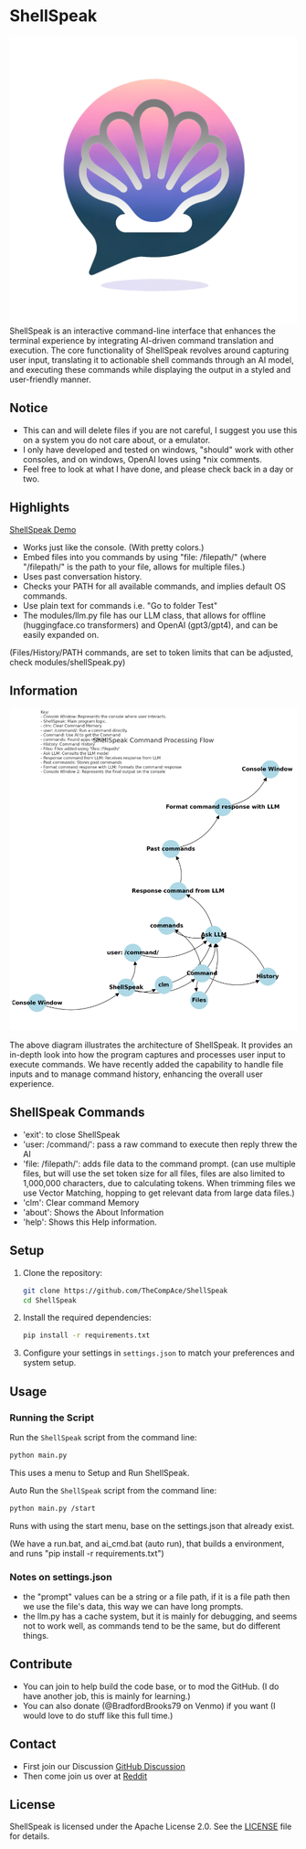 # ShellSpeak
![ShellSpeak Logo](assets/logo.png)
ShellSpeak is an interactive command-line interface that enhances the terminal experience by integrating AI-driven command translation and execution. The core functionality of ShellSpeak revolves around capturing user input, translating it to actionable shell commands through an AI model, and executing these commands while displaying the output in a styled and user-friendly manner.

## Notice
- This can and will delete files if you are not careful, I suggest you use this on a system you do not care about, or a emulator.
- I only have developed and tested on windows, "should" work with other consoles, and on windows, OpenAI loves using *nix comments.
- Feel free to look at what I have done, and please check back in a day or two.


## Highlights
[ShellSpeak Demo](https://www.youtube.com/watch?v=a5bMRiIxkiU)
- Works just like the console. (With pretty colors.)
- Embed files into you commands by using "file: /filepath/" (where "/filepath/" is the path to your file, allows for multiple files.)
- Uses past conversation history.
- Checks your PATH for all available commands, and implies default OS commands.
- Use plain text for commands i.e. "Go to folder Test"
- The modules/llm.py file has our LLM class, that allows for offline (huggingface.co transformers) and OpenAI (gpt3/gpt4), and can be easily expanded on.

(Files/History/PATH commands, are set to token limits that can be adjusted, check modules/shellSpeak.py)

## Information

![ShellSpeak Command Processing Flow](assets/flow.png)

The above diagram illustrates the architecture of ShellSpeak. It provides an in-depth look into how the program captures and processes user input to execute commands. We have recently added the capability to handle file inputs and to manage command history, enhancing the overall user experience.

## ShellSpeak Commands
- 'exit': to close ShellSpeak
- 'user: /command/': pass a raw command to execute then reply threw the AI
- 'file: /filepath/': adds file data to the command prompt. (can use multiple files, but will use the set token size for all files, files are also limited to 1,000,000 characters, due to calculating tokens. When trimming files we use Vector Matching, hopping to get relevant data from large data files.)
- 'clm': Clear command Memory
- 'about': Shows the About Information
- 'help': Shows this Help information.

## Setup

1. Clone the repository:
    ```bash
    git clone https://github.com/TheCompAce/ShellSpeak
    cd ShellSpeak
    ```

2. Install the required dependencies:
    ```bash
    pip install -r requirements.txt
    ```

3. Configure your settings in `settings.json` to match your preferences and system setup.

## Usage

### Running the Script
Run the `ShellSpeak` script from the command line:
```bash
python main.py
```
This uses a menu to Setup and Run ShellSpeak.

Auto Run the `ShellSpeak` script from the command line:
```bash
python main.py /start
```
Runs with using the start menu, base on the settings.json that already exist.

(We have a run.bat, and ai_cmd.bat (auto run), that builds a environment, and runs "pip install -r requirements.txt")

### Notes on settings.json
- the "prompt" values can be a string or a file path, if it is a file path then we use the file's data, this way we can have long prompts.
- the llm.py has a cache system, but it is mainly for debugging, and seems not to work well, as commands tend to be the same, but do different things.


## Contribute
- You can join to help build the code base, or to mod the GitHub. (I do have another job, this is mainly for learning.)
- You can also donate (@BradfordBrooks79 on Venmo) if you want (I would love to do stuff like this full time.)

## Contact
- First join our Discussion [GitHub Discussion](https://github.com/TheCompAce/ShellSpeak/discussions)
- Then come join us over at [Reddit](https://www.reddit.com/r/ShellSpeak/)


## License

ShellSpeak is licensed under the Apache License 2.0. See the [LICENSE](LICENSE) file for details.

